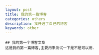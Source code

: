 ```yaml
---
layout: post
title: 我的第一篇博客
categories: others
description: 我开通了自己的博客
keywords: other
---
```

	## 我的第一个博客文章
	这是我的第一篇博客,主要用来测试一下是不是可以用.
